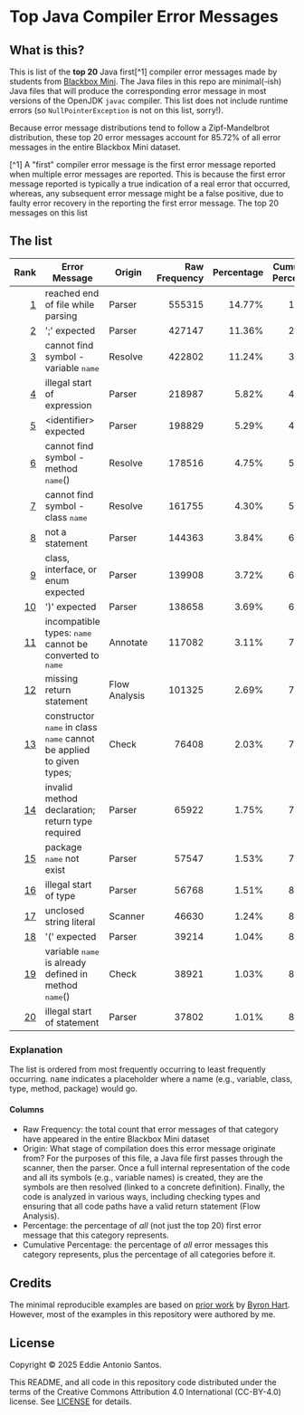 # Top Java Compiler Error Messages

## What is this?

This is list of the **top 20** Java first[^1] compiler error messages made by students from [Blackbox Mini][]. The Java files in this repo are minimal(-ish) Java files
that will produce the corresponding error message in most versions of the OpenJDK `javac` compiler. This list does not include runtime errors (so `NullPointerException`
is not on this list, sorry!).

Because error message distributions tend to follow a Zipf-Mandelbrot distribution, these top 20 error messages account for 85.72% of all error messages in the entire
Blackbox Mini dataset.

[^1] A "first" compiler error message is the first error message reported when multiple error messages are reported. This is because the first error message reported is
typically a true indication of a real error that occurred, whereas, any subsequent error message might be a false positive, due to faulty error recovery in the reporting
the first error message. The top 20 messages on this list

## The list

| Rank    | Error Message                                                                          | Origin        | Raw Frequency | Percentage | Cumulative Percentage |
|--------:|----------------------------------------------------------------------------------------|---------------|--------------:|-----------:|----------------------:|
|  [1][]  | reached end of file while parsing                                                      | Parser        |        555315 |     14.77% |                14.77% |
|  [2][]  | ';' expected                                                                           | Parser        |        427147 |     11.36% |                26.12% |
|  [3][]  | cannot find symbol -   variable <kbd>name</kbd>                                        | Resolve       |        422802 |     11.24% |                37.36% |
|  [4][]  | illegal start of expression                                                            | Parser        |        218987 |      5.82% |                43.19% |
|  [5][]  | \<identifier\> expected                                                                | Parser        |        198829 |      5.29% |                48.47% |
|  [6][]  | cannot find symbol -   method <kbd>name</kbd>()                                        | Resolve       |        178516 |      4.75% |                53.22% |
|  [7][]  | cannot find symbol -   class <kbd>name</kbd>                                           | Resolve       |        161755 |      4.30% |                57.52% |
|  [8][]  | not a statement                                                                        | Parser        |        144363 |      3.84% |                61.36% |
|  [9][]  | class, interface, or enum expected                                                     | Parser        |        139908 |      3.72% |                65.08% |
| [10][]  | ')' expected                                                                           | Parser        |        138658 |      3.69% |                68.77% |
| [11][]  | incompatible types: <kbd>name</kbd> cannot be converted to <kbd>name</kbd>             | Annotate      |        117082 |      3.11% |                71.88% |
| [12][]  | missing return statement                                                               | Flow Analysis |        101325 |      2.69% |                74.57% |
| [13][]  | constructor <kbd>name</kbd> in class <kbd>name</kbd> cannot be applied to given types; | Check         |         76408 |      2.03% |                76.61% |
| [14][]  | invalid method declaration; return type required                                       | Parser        |         65922 |      1.75% |                78.36% |
| [15][]  | package <kbd>name</kbd> not exist                                                      | Parser        |         57547 |      1.53% |                79.89% |
| [16][]  | illegal start of type                                                                  | Parser        |         56768 |      1.51% |                81.40% |
| [17][]  | unclosed string literal                                                                | Scanner       |         46630 |      1.24% |                82.64% |
| [18][]  | '(' expected                                                                           | Parser        |         39214 |      1.04% |                83.68% |
| [19][]  | variable <kbd>name</kbd> is already defined in method <kbd>name</kbd>()                | Check         |         38921 |      1.03% |                84.72% |
| [20][]  | illegal start of statement                                                             | Parser        |         37802 |      1.01% |                85.72% |

### Explanation

The list is ordered from most frequently occurring to least frequently occurring. <kbd>name</kbd> indicates a placeholder where a name (e.g., variable, class, type,
method, package) would go.

#### Columns

 - Raw Frequency: the total count that error messages of that category have appeared in the entire Blackbox Mini dataset
 - Origin: What stage of compilation does this error message originate from? For the purposes of this file, a Java file first passes through the scanner, then the
   parser. Once a full internal representation of the code and all its symbols (e.g., variable names) is created, they are the symbols are then resolved (linked to
   a concrete definition). Finally, the code is analyzed in various ways, including checking types and ensuring that all code paths have a valid return statement (Flow
   Analysis).
 - Percentage: the percentage of _all_ (not just the top 20) first error message that this category represents.
 - Cumulative Percentage: the percentage of _all_ error messages this category represents, plus the percentage of all categories before it.

## Credits

The minimal reproducible examples are based on [prior work][] by [Byron Hart][]. However, most of the examples in this repository were authored by me.

## License

Copyright © 2025 Eddie Antonio Santos.

This README, and all code in this repository code distributed under the terms of the Creative Commons Attribution 4.0 International (CC-BY-4.0) license.
See [LICENSE](./LICENSE) for details.

[Blackbox Mini]: https://dl.acm.org/doi/full/10.1145/3551393
[regexes]: https://github.com/eddieantonio/project-antipatterns/blob/5738311e4598cc0beb8c89bfb4f9a83e084eb778/java_error_messages/message_patterns.py#L77-L314
[prior work]: https://gist.github.com/eddieantonio/e200db878745cfbe3ccefd04a62b9b64
[Byron Hart]: https://github.com/Byron-Hart
[1]: ./BBM01.java
[2]: ./BBM02.java
[3]: ./BBM03.java
[4]: ./BBM04.java
[5]: ./BBM05.java
[6]: ./BBM06.java
[7]: ./BBM07.java
[8]: ./BBM08.java
[9]: ./BBM09.java
[10]: ./BBM10.java
[11]: ./BBM11.java
[12]: ./BBM12.java
[13]: ./BBM13.java
[14]: ./BBM14.java
[15]: ./BBM15.java
[16]: ./BBM16.java
[17]: ./BBM17.java
[18]: ./BBM18.java
[19]: ./BBM19.java
[20]: ./BBM20.java
